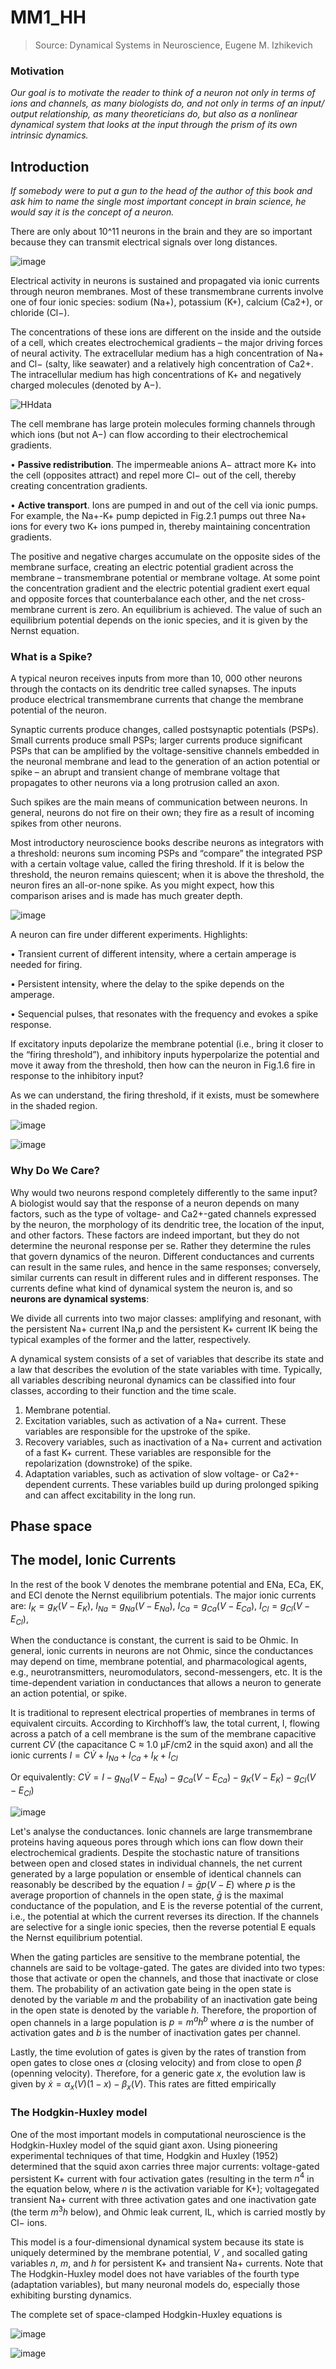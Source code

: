 # MM1_HH
> Source: Dynamical Systems in Neuroscience, Eugene M. Izhikevich

### Motivation 
_Our goal is to motivate the reader to think of a neuron not only
in terms of ions and channels, as many biologists do, and not only in terms of an input/
output relationship, as many theoreticians do, but also as a nonlinear dynamical
system that looks at the input through the prism of its own intrinsic dynamics._

## Introduction 
_If somebody were to put a gun to the head of the author of this book and ask him to
name the single most important concept in brain science, he would say it is the concept
of a neuron._

There are only about 10^11 neurons in the brain and they are so important because they can transmit electrical signals over long distances.

![image](https://github.com/user-attachments/assets/992ee22b-863c-41b3-bd2a-6e55d203f23d)

Electrical activity in neurons is sustained and propagated via ionic currents through neuron membranes.
Most of these transmembrane currents involve one of four ionic species: sodium (Na+), potassium (K+), calcium (Ca2+), or chloride (Cl−).

The concentrations of these ions are different on the inside and the outside of a cell, which creates electrochemical gradients – the major driving forces of neural activity. The
extracellular medium has a high concentration of Na+ and Cl− (salty, like seawater) and a relatively high concentration of Ca2+. The intracellular medium has high concentrations of K+ and negatively charged molecules (denoted by A−).

![HHdata](https://github.com/user-attachments/assets/ceefe3d0-1b76-4054-941b-5f157ab7378a)

The cell membrane has large protein molecules forming channels through which ions (but not A−) can flow according to their electrochemical gradients.

• **Passive redistribution**. The impermeable anions A− attract more K+ into the cell (opposites attract) and repel more Cl− out of the cell, thereby creating concentration gradients.

• **Active transport**. Ions are pumped in and out of the cell via ionic pumps. For example, the Na+-K+ pump depicted in Fig.2.1 pumps out three Na+ ions for every two K+ ions pumped in, thereby maintaining concentration gradients.

The positive and negative charges accumulate on the opposite sides of the membrane surface, creating an electric potential gradient across the membrane – transmembrane potential or membrane voltage. At some point the concentration gradient and the electric potential gradient exert equal and opposite
forces that counterbalance each other, and the net cross-membrane current is zero. An equilibrium is achieved. The value of such an equilibrium potential depends on the ionic species, and it is given by the Nernst equation.

### What is a Spike?
A typical neuron receives inputs from more than 10, 000 other neurons through the contacts on its dendritic tree called synapses. The inputs produce electrical transmembrane currents that change the membrane potential of the neuron.

Synaptic currents produce changes, called postsynaptic potentials (PSPs). Small currents produce small PSPs; larger currents produce significant PSPs that can be amplified by the voltage-sensitive channels embedded in the neuronal membrane and lead to the generation of an action potential or spike – an abrupt and transient change of membrane voltage that propagates to other neurons via a long protrusion called an axon.

Such spikes are the main means of communication between neurons. In general, neurons do not fire on their own; they fire as a result of incoming spikes from other neurons.

Most introductory neuroscience books describe neurons as integrators with a threshold: neurons sum incoming PSPs and “compare” the integrated PSP with a certain voltage value, called the firing threshold. If it is below the threshold, the neuron remains quiescent; when it is above the threshold, the neuron fires an all-or-none spike.
As you might expect, how this comparison arises and is made has much greater depth. 

![image](https://github.com/user-attachments/assets/bf7aa7bf-0e76-413c-8d24-516eaa993a3c)

A neuron can fire under different experiments. Highlights:

• Transient current of different intensity, where a certain amperage is needed for firing.

• Persistent intensity, where the delay to the spike depends on the amperage. 

• Sequencial pulses, that resonates with the frequency and evokes a spike response.

If excitatory inputs depolarize the membrane potential (i.e., bring it closer to the “firing threshold”), and inhibitory inputs hyperpolarize the potential and move it
away from the threshold, then how can the neuron in Fig.1.6 fire in response to the inhibitory input?

As we can understand, the firing threshold, if it exists, must be somewhere in the shaded region.

![image](https://github.com/user-attachments/assets/ca9ae9a2-f629-4b01-8073-3202d48438f6)

![image](https://github.com/user-attachments/assets/756af101-f961-4247-be4f-860dfefa460f)

### Why Do We Care?

Why would two neurons respond completely differently to the same input? A biologist would say that the response of a neuron depends on many factors, such as the type of voltage- and Ca2+-gated channels expressed by the neuron, the morphology of its dendritic tree, the location of the input, and other factors. These factors are indeed important, but they do not determine the neuronal response per se. Rather they determine the rules that govern dynamics of the neuron. Different conductances and currents can result in the same rules, and hence in the same responses; conversely, similar currents can result in different rules and in different responses. The currents define what kind of dynamical system the neuron is, and so **neurons are dynamical systems**:

We divide all currents into two major classes: amplifying and resonant, with the persistent Na+ current INa,p and the persistent K+ current IK being the typical examples of the former and the latter, respectively.

A dynamical system consists of a set of variables that describe its state and a law that describes the evolution of the state variables with time. Typically, all variables describing neuronal dynamics can be classified into four classes, according to their function and the time scale.

1. Membrane potential.
2. Excitation variables, such as activation of a Na+ current. These variables are responsible for the upstroke of the spike.
3. Recovery variables, such as inactivation of a Na+ current and activation of a fast K+ current. These variables are responsible for the repolarization (downstroke) of the spike.
4. Adaptation variables, such as activation of slow voltage- or Ca2+-dependent currents. These variables build up during prolonged spiking and can affect excitability in the long run.

## Phase space



## The model, Ionic Currents

In the rest of the book V denotes the membrane potential and ENa, ECa, EK, and ECl denote the Nernst equilibrium potentials. The major ionic currents are:
$I_K=g_K(V−E_K)$,  $I_{Na}=g_{Na}(V−E_{Na})$,  $I_{Ca}=g_{Ca}(V−E_{Ca})$,  $I_{Cl}=g_{Cl}(V−E_{Cl})$, 

When the conductance is constant, the current is said to be Ohmic. In general, ionic currents in neurons are not Ohmic, since the conductances may depend on time, membrane potential, and pharmacological agents, e.g., neurotransmitters, neuromodulators, second-messengers, etc. It is the time-dependent variation in conductances that allows a neuron to generate an action potential, or spike.

It is traditional to represent electrical properties of membranes in terms of equivalent
circuits. 
According to Kirchhoff’s law, the total current, I, flowing across a patch of a cell membrane is the sum of the membrane capacitive current $C\dot{V}$ (the capacitance C ≈ 1.0 μF/cm2 in the squid axon) and all the ionic currents $I=C\dot{V}+I_{Na}+I_{Ca}+I_K+I_{Cl}$

Or equivalently: $C\dot{V}=I−g_{Na}(V−E_{Na})−g_{Ca}(V−E_{Ca})−g_K(V−E_K)−g_{Cl}(V−E_{Cl})$

![image](https://github.com/user-attachments/assets/7c2418cc-8da2-4fbc-8888-ed3d7a46bed4)

Let's analyse the conductances. Ionic channels are large transmembrane proteins having aqueous pores through which ions can flow down their electrochemical gradients. Despite the stochastic nature of transitions between open and closed states in individual channels, the net current generated by a large population or ensemble of identical channels can reasonably be described by the equation $I=\bar{g}p(V−E)$ where $p$ is the average proportion of channels in the open state, $\bar{g}$ is the maximal conductance of the population, and E is the reverse potential of the current, i.e., the potential at which the current reverses its direction. If the channels are selective for a single ionic species, then the reverse potential E equals the Nernst equilibrium potential.

When the gating particles are sensitive to the membrane potential, the channels are said to be voltage-gated. The gates are divided into two types: those that activate or
open the channels, and those that inactivate or close them. The probability of an activation gate being in the open state is denoted by the variable $m$ and the probability of an inactivation gate being in the open state is denoted by the variable $h$. Therefore, the proportion of open channels in a large population is $p=m^ah^b$ where $a$ is the number of activation gates and $b$ is the number of inactivation gates per channel.

Lastly, the time evolution of gates is given by the rates of transtion from open gates to close ones $\alpha$ (closing velocity) and from close to open $\beta$ (openning velocity). Therefore, for a generic gate $x$, the evolution law is given by $\dot{x}=\alpha_x(V)(1−x)−\beta_x(V)$. This rates are fitted empirically 

### The Hodgkin-Huxley model 
One of the most important models in computational neuroscience is the Hodgkin-Huxley model of the squid giant axon. Using pioneering experimental techniques of that time, Hodgkin and Huxley (1952) determined that the squid axon carries three major currents: voltage-gated persistent K+ current with four activation gates (resulting in the term $n^4$ in the equation below, where $n$ is the activation variable for K+); voltagegated transient Na+ current with three activation gates and one inactivation gate (the term $m^3h$ below), and Ohmic leak current, IL, which is carried mostly by Cl− ions. 

This model is a four-dimensional dynamical system because its state is uniquely determined by the membrane potential, $V$ , and socalled gating variables $n$, $m$, and $h$ for persistent K+ and transient Na+ currents. Note that The Hodgkin-Huxley model does not have variables of the fourth type (adaptation variables), but many neuronal models do, especially those exhibiting bursting dynamics.

The complete set of space-clamped Hodgkin-Huxley equations is

![image](https://github.com/user-attachments/assets/f641f6b8-c811-4dc3-bb79-daddbad9309a)

![image](https://github.com/user-attachments/assets/ac597262-88c1-41b7-8f30-47aaf42a8042)
